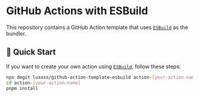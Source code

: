 # GitHub Actions with ESBuild

This repository contains a GitHub Action template that uses [`ESBuild`](https://esbuild.github.io) as the bundler.

## 🚀 Quick Start

If you want to create your own action using [`ESBuild`](https://esbuild.github.io), follow these steps:

```bash
npx degit luxass/github-action-template-esbuild action-[your-action-name]
cd action-[your-action-name]
pnpm install
```
